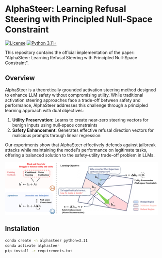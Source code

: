# AlphaSteer: Learning Refusal Steering with Principled Null-Space Constraint

[![License](https://img.shields.io/badge/License-Apache%202.0-blue.svg)](https://opensource.org/licenses/Apache-2.0)
[![Python 3.11+](https://img.shields.io/badge/python-3.11+-blue.svg)](https://www.python.org/downloads/release/python-3110/)

This repository contains the official implementation of the paper: "AlphaSteer: Learning Refusal Steering with Principled Null-Space Constraint".

## Overview
AlphaSteer is a theoretically grounded activation steering method designed to enhance LLM safety without compromising utility. While traditional activation steering approaches face a trade-off between safety and performance, AlphaSteer addresses this challenge through a principled learning approach with dual objectives:

1. **Utility Preservation**: Learns to create near-zero steering vectors for benign inputs using null-space constraints
2. **Safety Enhancement**: Generates effective refusal direction vectors for malicious prompts through linear regression

Our experiments show that AlphaSteer effectively defends against jailbreak attacks while maintaining the model's performance on legitimate tasks, offering a balanced solution to the safety-utility trade-off problem in LLMs.

![AlphaSteer Overview](assets/MainFigure.jpeg)

## Installation

```bash
conda create -n alphasteer python=3.11
conda activate alphasteer
pip install -r requirements.txt
```
